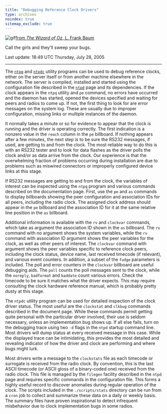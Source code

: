 ```yaml
---
title: "Debugging Reference Clock Drivers"
type: archives
noindex: true 
sitemap_exclude: true
---
```


![gif](/documentation/pic/oz2.gif)[from _The Wizard of Oz_, L. Frank Baum](/reflib/pictures/)

Call the girls and they'll sweep your bugs.

Last update: 18:49 UTC Thursday, July 28, 2005

* * *

The [<code>ntpq</code>](/documentation/4.2.2-series/ntpq/) and [<code>ntpdc</code>](/documentation/4.2.2-series/ntpdc/) utility programs can be used to debug reference clocks, either on the server itself or from another machine elsewhere in the network. The server is compiled, installed and started using the configuration file described in the [<code>ntpd</code>](/documentation/4.2.2-series/ntpd/) page and its dependencies. If the clock appears in the <code>ntpq</code> utility and <code>pe</code> command, no errors have occurred and the daemon has started, opened the devices specified and waiting for peers and radios to come up. If not, the first thing to look for are error messages on the system log. These are usually due to improper configuration, missing links or multiple instances of the daemon.

It normally takes a minute or so for evidence to appear that the clock is running and the driver is operating correctly. The first indication is a nonzero value in the <code>reach</code> column in the <code>pe</code> billboard. If nothing appears after a few minutes, the next step is to be sure the RS232 messages, if used, are getting to and from the clock. The most reliable way to do this is with an RS232 tester and to look for data flashes as the driver polls the clock and/or as data arrive from the clock. Our experience is that the overwhelming fraction of problems occurring during installation are due to problems such as miswired connectors or improperly configured device links at this stage.

If RS232 messages are getting to and from the clock, the variables of interest can be inspected using the <code>ntpq</code> program and various commands described on the documentation page. First, use the <code>pe</code> and <code>as</code> commands to display billboards showing the peer configuration and association IDs for all peers, including the radio clock. The assigned clock address should appear in the <code>pe</code> billboard and the association ID for it at the same relative line position in the <code>as</code> billboard.

Additional information is available with the <code>rv</code> and <code>clockvar</code> commands, which take as argument the association ID shown in the <code>as</code> billboard. The <code>rv</code> command with no argument shows the system variables, while the <code>rv</code> command with association ID argument shows the peer variables for the clock, as well as other peers of interest. The <code>clockvar</code> command with argument shows the peer variables specific to reference clock peers, including the clock status, device name, last received timecode (if relevant), and various event counters. In addition, a subset of the <code>fudge</code> parameters is included. The poll and error counters in the <code>clockvar</code> billboard are useful debugging aids. The <code>poll</code> counts the poll messages sent to the clock, while the <code>noreply</code>, <code>badformat</code> and <code>baddate</code> count various errors. Check the timecode to be sure it matches what the driver expects. This may require consulting the clock hardware reference manual, which is probably pretty dusty at this stage.

The <code>ntpdc</code> utility program can be used for detailed inspection of the clock driver status. The most useful are the <code>clockstat</code> and <code>clkbug</code> commands described in the document page. While these commands permit getting quite personal with the particular driver involved, their use is seldom necessary, unless an implementation bug shows up. If all else fails, turn on the debugging trace using two <code>-d</code> flags in the <code>ntpd</code> startup command line. Most drivers will dump status at every received message in this case. While the displayed trace can be intimidating, this provides the most detailed and revealing indicator of how the driver and clock are performing and where bugs might lurk.

Most drivers write a message to the <code>clockstats</code> file as each timecode or surrogate is received from the radio clock. By convention, this is the last ASCII timecode (or ASCII gloss of a binary-coded one) received from the radio clock. This file is managed by the <code>filegen</code> facility described in the <code>ntpd</code> page and requires specific commands in the configuration file. This forms a highly useful record to discover anomalies during regular operation of the clock. The scripts included in the <code>./scripts/stats</code> directory can be run from a <code>cron</code> job to collect and summarize these data on a daily or weekly basis. The summary files have proven inspirational to detect infrequent misbehavior due to clock implementation bugs in some radios.